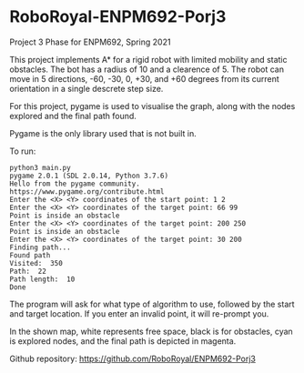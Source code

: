 # RoboRoyal-ENPM692-Porj3

Project 3 Phase for ENPM692, Spring 2021

This project implements A* for a rigid robot with limited mobility and static obstacles.
The bot has a radius of 10 and a clearence of 5.
The robot can move in 5 directions, -60, -30, 0, +30, and +60 degrees from its current orientation in a single descrete step size. 

For this project, pygame is used to visualise the graph, along with the nodes explored and the final path found.

Pygame is the only library used that is not built in.

To run:
```
python3 main.py
pygame 2.0.1 (SDL 2.0.14, Python 3.7.6)
Hello from the pygame community. https://www.pygame.org/contribute.html
Enter the <X> <Y> coordinates of the start point: 1 2 
Enter the <X> <Y> coordinates of the target point: 66 99
Point is inside an obstacle
Enter the <X> <Y> coordinates of the target point: 200 250
Point is inside an obstacle
Enter the <X> <Y> coordinates of the target point: 30 200
Finding path...
Found path
Visited:  350
Path:  22
Path length:  10
Done
```
The program will ask for what type of algorithm to use, followed by the start and target location. If you enter an invalid point, it will re-prompt you.

In the shown map, white represents free space, black is for obstacles, cyan is explored nodes, and the final path is depicted in magenta.


Github repository: https://github.com/RoboRoyal/ENPM692-Porj3
